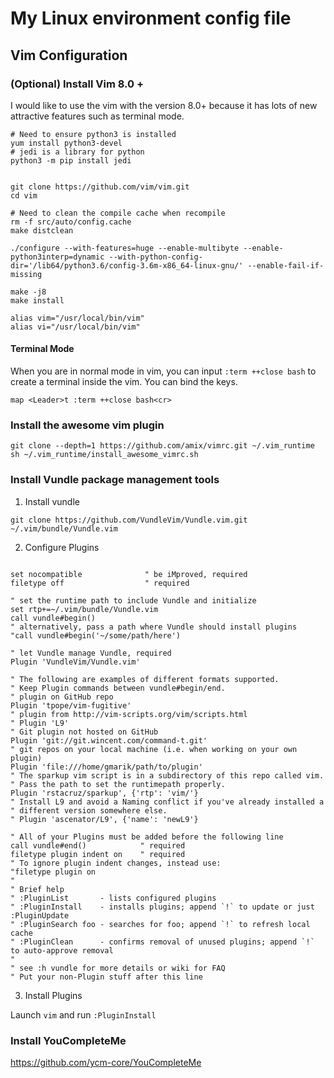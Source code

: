 # My Linux environment config file

## Vim Configuration

### (Optional) Install Vim 8.0 +
I would like to use the vim with the version 8.0+ because it has lots of new attractive features such as terminal mode.

```
# Need to ensure python3 is installed
yum install python3-devel
# jedi is a library for python
python3 -m pip install jedi


git clone https://github.com/vim/vim.git
cd vim

# Need to clean the compile cache when recompile
rm -f src/auto/config.cache
make distclean

./configure --with-features=huge --enable-multibyte --enable-python3interp=dynamic --with-python-config-dir='/lib64/python3.6/config-3.6m-x86_64-linux-gnu/' --enable-fail-if-missing

make -j8
make install

alias vim="/usr/local/bin/vim"
alias vi="/usr/local/bin/vim"
```

#### Terminal Mode

When you are in normal mode in vim, you can input `:term ++close bash` to create a terminal inside the vim. You can bind the keys.

```
map <Leader>t :term ++close bash<cr>
```

### Install the awesome vim plugin

```
git clone --depth=1 https://github.com/amix/vimrc.git ~/.vim_runtime
sh ~/.vim_runtime/install_awesome_vimrc.sh
```

### Install Vundle package management tools

1. Install vundle

```
git clone https://github.com/VundleVim/Vundle.vim.git ~/.vim/bundle/Vundle.vim
```

2. Configure Plugins

```

set nocompatible              " be iMproved, required
filetype off                  " required

" set the runtime path to include Vundle and initialize
set rtp+=~/.vim/bundle/Vundle.vim
call vundle#begin()
" alternatively, pass a path where Vundle should install plugins
"call vundle#begin('~/some/path/here')

" let Vundle manage Vundle, required
Plugin 'VundleVim/Vundle.vim'

" The following are examples of different formats supported.
" Keep Plugin commands between vundle#begin/end.
" plugin on GitHub repo
Plugin 'tpope/vim-fugitive'
" plugin from http://vim-scripts.org/vim/scripts.html
" Plugin 'L9'
" Git plugin not hosted on GitHub
Plugin 'git://git.wincent.com/command-t.git'
" git repos on your local machine (i.e. when working on your own plugin)
Plugin 'file:///home/gmarik/path/to/plugin'
" The sparkup vim script is in a subdirectory of this repo called vim.
" Pass the path to set the runtimepath properly.
Plugin 'rstacruz/sparkup', {'rtp': 'vim/'}
" Install L9 and avoid a Naming conflict if you've already installed a
" different version somewhere else.
" Plugin 'ascenator/L9', {'name': 'newL9'}

" All of your Plugins must be added before the following line
call vundle#end()            " required
filetype plugin indent on    " required
" To ignore plugin indent changes, instead use:
"filetype plugin on
"
" Brief help
" :PluginList       - lists configured plugins
" :PluginInstall    - installs plugins; append `!` to update or just :PluginUpdate
" :PluginSearch foo - searches for foo; append `!` to refresh local cache
" :PluginClean      - confirms removal of unused plugins; append `!` to auto-approve removal
"
" see :h vundle for more details or wiki for FAQ
" Put your non-Plugin stuff after this line

```

3. Install Plugins

Launch `vim` and run `:PluginInstall`

### Install YouCompleteMe

https://github.com/ycm-core/YouCompleteMe
